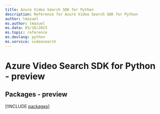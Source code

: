 ```yaml
---
title: Azure Video Search SDK for Python
description: Reference for Azure Video Search SDK for Python
author: lmazuel
ms.author: lmazuel
ms.data: 03/16/2023
ms.topic: reference
ms.devlang: python
ms.service: videosearch
---
```

# Azure Video Search SDK for Python - preview
## Packages - preview
[!INCLUDE [packages](video-search-index.md)]